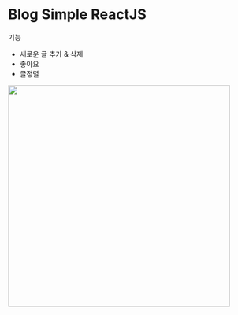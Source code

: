 ﻿# Blog Simple ReactJS

기능
- 새로운 글 추가 & 삭제
- 좋아요
- 글정렬
<div>
  <img src="https://user-images.githubusercontent.com/20849970/210165765-82e4d45d-9110-486e-9ac3-60d3d48101f4.png" width="450"/>
</div>

